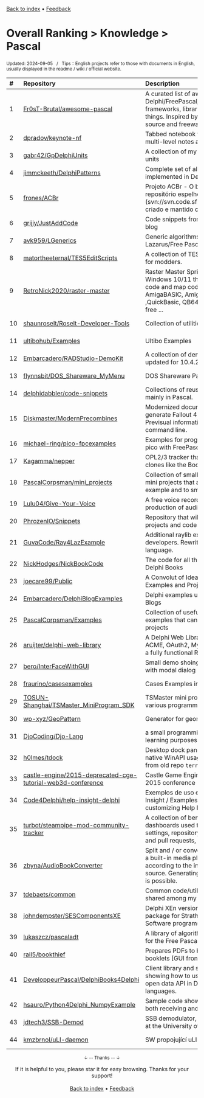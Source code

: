 <a href="https://github.com/GrowingGit/GitHub-English-Top-Charts#github-english-top-charts">Back to index</a> • <a href="/content/docs/feedback.md">Feedback</a>

# Overall Ranking > Knowledge > Pascal
<sub>Updated: 2024-09-05&nbsp;&nbsp;&nbsp;/&nbsp;&nbsp;&nbsp;Tips：English projects refer to those with documents in English, usually displayed in the readme / wiki / official website.</sub>

|#|Repository|Description|Stars|Updated|
|:-|:-|:-|:-|:-|
|1|[Fr0sT-Brutal/awesome-pascal](https://github.com/Fr0sT-Brutal/awesome-pascal)|A curated list of awesome Delphi/FreePascal/(any)Pascal frameworks, libraries, resources, and shiny things. Inspired by awesome-... stuff. Open source and freeware only!|1792|2024-04-25|
|2|[dpradov/keynote-nf](https://github.com/dpradov/keynote-nf)|Tabbed notebook with RichText editor, multi-level notes and strong encryption.|250|2024-08-28|
|3|[gabr42/GpDelphiUnits](https://github.com/gabr42/GpDelphiUnits)|A collection of my open sourced Delphi units|168|2024-06-12|
|4|[jimmckeeth/DelphiPatterns](https://github.com/jimmckeeth/DelphiPatterns)|Complete set of all the GoF design patterns implemented in Delphi language|159|2024-07-29|
|5|[frones/ACBr](https://github.com/frones/ACBr)|Projeto ACBr - O branch master é um repositório espelho do SVN original (svn://svn.code.sf.net/p/acbr/code/trunk2), criado e mantido com git-svn.|150|2024-07-24|
|6|[grijjy/JustAddCode](https://github.com/grijjy/JustAddCode)|Code snippets from Grijjy's Just Add Code blog|135|2024-08-07|
|7|[avk959/LGenerics](https://github.com/avk959/LGenerics)|Generic algorithms and data structures for Lazarus/Free Pascal|111|2024-09-04|
|8|[matortheeternal/TES5EditScripts](https://github.com/matortheeternal/TES5EditScripts)|A collection of TES5Edit/FNVEdit scripts for modders.|86|2024-07-06|
|9|[RetroNick2020/raster-master](https://github.com/RetroNick2020/raster-master)|Raster Master Sprite/Icon/Map editor for Windows 10/11 that generates putimage code and map code for Open Watcom, gcc, AmigaBASIC, Amiga C, Amiga Pascal ,QuickBasic, QB64, Quick C, Turbo Pascal,  free ...|68|2024-08-21|
|10|[shaunroselt/Roselt-Developer-Tools](https://github.com/shaunroselt/Roselt-Developer-Tools)|Collection of utilities for developers.|58|2024-03-17|
|11|[ultibohub/Examples](https://github.com/ultibohub/Examples)|Ultibo Examples|44|2024-08-27|
|12|[Embarcadero/RADStudio-DemoKit](https://github.com/Embarcadero/RADStudio-DemoKit)|A collection of demos around 10.4 Sydney updated for 10.4.2.|42|2024-03-22|
|13|[flynnsbit/DOS_Shareware_MyMenu](https://github.com/flynnsbit/DOS_Shareware_MyMenu)|DOS Shareware Pack|41|2024-03-29|
|14|[delphidabbler/code-snippets](https://github.com/delphidabbler/code-snippets)|Collections of reusable code snippets, mainly in Pascal.|27|2024-04-11|
|15|[Diskmaster/ModernPrecombines](https://github.com/Diskmaster/ModernPrecombines)|Modernized documentation on how to generate Fallout 4 Precombines and Previsual information through the command line.|20|2024-08-16|
|16|[michael-ring/pico-fpcexamples](https://github.com/michael-ring/pico-fpcexamples)|Examples for programming the raspberry pi pico with FreePascal|18|2024-08-22|
|17|[Kagamma/nepper](https://github.com/Kagamma/nepper)|OPL2/3 tracker that runs on IBM XT and clones like the Book 8088|13|2024-04-24|
|18|[PascalCorpsman/mini_projects](https://github.com/PascalCorpsman/mini_projects)|Collection of small and easy to understand mini projects that are too big to be a example and to small to be a real project|11|2024-08-13|
|19|[Lulu04/Give-Your-Voice](https://github.com/Lulu04/Give-Your-Voice)|A free voice recording software to ease the production of audio books|10|2024-03-18|
|20|[PhrozenIO/Snippets](https://github.com/PhrozenIO/Snippets)|Repository that will progressively hold tiny projects and code snippets.|10|2024-05-22|
|21|[GuvaCode/Ray4LazExample](https://github.com/GuvaCode/Ray4LazExample)|Additional raylib examples from third-party developers. Rewritten for the Pascal language.|10|2024-08-24|
|22|[NickHodges/NickBookCode](https://github.com/NickHodges/NickBookCode)|The code for all three of Nick Hodges' Delphi Books|10|2024-06-10|
|23|[joecare99/Public](https://github.com/joecare99/Public)|A Convolut of Ideas, Components, Examples and Projects|10|2024-06-28|
|24|[Embarcadero/DelphiBlogExamples](https://github.com/Embarcadero/DelphiBlogExamples)|Delphi examples used in Embarcadero Blogs|9|2024-07-08|
|25|[PascalCorpsman/Examples](https://github.com/PascalCorpsman/Examples)|Collection of useful and mostly non trivial examples that can be used to start own projects|9|2024-07-10|
|26|[aruijter/delphi-web-library](https://github.com/aruijter/delphi-web-library)|A Delphi Web Library including JOSE, ACME, OAuth2, MySQL, etc and of course a fully functional Restful Web Server|7|2024-08-19|
|27|[bero/InterFaceWithGUI](https://github.com/bero/InterFaceWithGUI)|Small demo shoing how to use interfaces with modal dialog|6|2024-07-28|
|28|[fraurino/casesexamples](https://github.com/fraurino/casesexamples)|Cases Examples in Pascal|6|2024-07-31|
|29|[TOSUN-Shanghai/TSMaster_MiniProgram_SDK](https://github.com/TOSUN-Shanghai/TSMaster_MiniProgram_SDK)|TSMaster mini program library SDK for various programming languages|6|2024-08-23|
|30|[wp-xyz/GeoPattern](https://github.com/wp-xyz/GeoPattern)|Generator for geometric patterns|5|2024-05-19|
|31|[DjoCoding/Djo-Lang](https://github.com/DjoCoding/Djo-Lang)|a small programming language built for learning purposes|5|2024-04-26|
|32|[h0lmes/tdock](https://github.com/h0lmes/tdock)|Desktop dock panel. Has an abundance of native WinAPI usage examples. Recreated from old repo `terry`|5|2024-04-10|
|33|[castle-engine/2015-deprecated-cge-tutorial-web3d-conference](https://github.com/castle-engine/2015-deprecated-cge-tutorial-web3d-conference)|Castle Game Engine tutorial for Web3D 2015 conference|5|2024-08-05|
|34|[Code4Delphi/help-insight-delphi](https://github.com/Code4Delphi/help-insight-delphi)|Exemplos de uso e customização de Help Insight / Examples of using and customizing Help Insight|4|2024-03-18|
|35|[turbot/steampipe-mod-community-tracker](https://github.com/turbot/steampipe-mod-community-tracker)|A collection of benchmarks, controls, and dashboards used to track organization settings, repository settings, open issues and pull requests, and more.|4|2024-03-07|
|36|[zbyna/AudioBookConverter](https://github.com/zbyna/AudioBookConverter)|Split and / or convert multimedia files using a built-in media player, manually or according to the internal chapters of source. Generating a playlist for split parts is possible. |4|2024-05-22|
|37|[tdebaets/common](https://github.com/tdebaets/common)|Common code/utilities/scripts... that are shared among my other projects|4|2024-06-13|
|38|[johndempster/SESComponentsXE](https://github.com/johndempster/SESComponentsXE)|Delphi XEn version of shared components package for Strathclyde Electrophysiology Software programs|4|2024-06-24|
|39|[lukaszcz/pascaladt](https://github.com/lukaszcz/pascaladt)|A library of algorithms and data structures for the Free Pascal Compiler.|3|2024-08-10|
|40|[rail5/bookthief](https://github.com/rail5/bookthief)|Prepares PDFs to be home-printed as booklets [GUI front-end for Liesel]|3|2024-08-27|
|41|[DeveloppeurPascal/DelphiBooks4Delphi](https://github.com/DeveloppeurPascal/DelphiBooks4Delphi)|Client library and samples programs showing how to use Delphi-Books.com open data API in Delphi and Pascal languages.|3|2024-06-04|
|42|[hsauro/Python4Delphi_NumpyExample](https://github.com/hsauro/Python4Delphi_NumpyExample)|Sample code showing how to use numpy, both receiving and returning numpy arrays|2|2024-04-15|
|43|[jdtech3/SSB-Demod](https://github.com/jdtech3/SSB-Demod)|SSB demodulator, part of ECE295 course at the University of Toronto|2|2024-05-25|
|44|[kmzbrnoI/uLI-daemon](https://github.com/kmzbrnoI/uLI-daemon)|SW propojující uLI-master a hJOPserver.|2|2024-04-13|

<div align="center">
    <p><sub>↓ -- Thanks -- ↓</sub></p>
    If it is helpful to you, please star it for easy browsing. Thanks for your support!
</div>

<br/>

<div align="center"><a href="https://github.com/GrowingGit/GitHub-English-Top-Charts#github-english-top-charts">Back to index</a> • <a href="/content/docs/feedback.md">Feedback</a></div>
